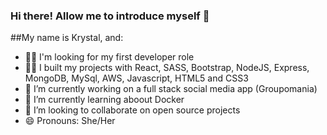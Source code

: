 ### Hi there! Allow me to introduce myself 👋

##My name is Krystal, and:

- 🕵️‍♀️ I'm looking for my first developer role
- 👩‍💻 I built my projects with React, SASS, Bootstrap, NodeJS, Express, MongoDB, MySql, AWS, Javascript, HTML5 and CSS3
- 🔭 I’m currently working on a full stack social media app (Groupomania) 
- 🌱 I’m currently learning aboout Docker
- 👯 I’m looking to collaborate on open source projects
- 😄 Pronouns: She/Her
